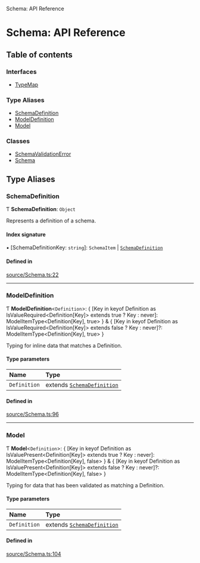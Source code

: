 Schema: API Reference

# Schema: API Reference

## Table of contents

### Interfaces

- [TypeMap](interfaces/TypeMap.md)

### Type Aliases

- [SchemaDefinition](README.md#schemadefinition)
- [ModelDefinition](README.md#modeldefinition)
- [Model](README.md#model)

### Classes

- [SchemaValidationError](classes/SchemaValidationError.md)
- [Schema](classes/Schema.md)

## Type Aliases

### SchemaDefinition

Ƭ **SchemaDefinition**: `Object`

Represents a definition of a schema.

#### Index signature

▪ [SchemaDefinitionKey: `string`]: `SchemaItem` \| [`SchemaDefinition`](README.md#schemadefinition)

#### Defined in

[source/Schema.ts:22](https://github.com/JeremyBankes/schema/blob/37df9cc/source/Schema.ts#L22)

___

### ModelDefinition

Ƭ **ModelDefinition**<`Definition`\>: { [Key in keyof Definition as IsValueRequired<Definition[Key]\> extends true ? Key : never]: ModelItemType<Definition[Key], true\> } & { [Key in keyof Definition as IsValueRequired<Definition[Key]\> extends false ? Key : never]?: ModelItemType<Definition[Key], true\> }

Typing for inline data that matches a Definition.

#### Type parameters

| Name | Type |
| :------ | :------ |
| `Definition` | extends [`SchemaDefinition`](README.md#schemadefinition) |

#### Defined in

[source/Schema.ts:96](https://github.com/JeremyBankes/schema/blob/37df9cc/source/Schema.ts#L96)

___

### Model

Ƭ **Model**<`Definition`\>: { [Key in keyof Definition as IsValuePresent<Definition[Key]\> extends true ? Key : never]: ModelItemType<Definition[Key], false\> } & { [Key in keyof Definition as IsValuePresent<Definition[Key]\> extends false ? Key : never]?: ModelItemType<Definition[Key], false\> }

Typing for data that has been validated as matching a Definition.

#### Type parameters

| Name | Type |
| :------ | :------ |
| `Definition` | extends [`SchemaDefinition`](README.md#schemadefinition) |

#### Defined in

[source/Schema.ts:104](https://github.com/JeremyBankes/schema/blob/37df9cc/source/Schema.ts#L104)
